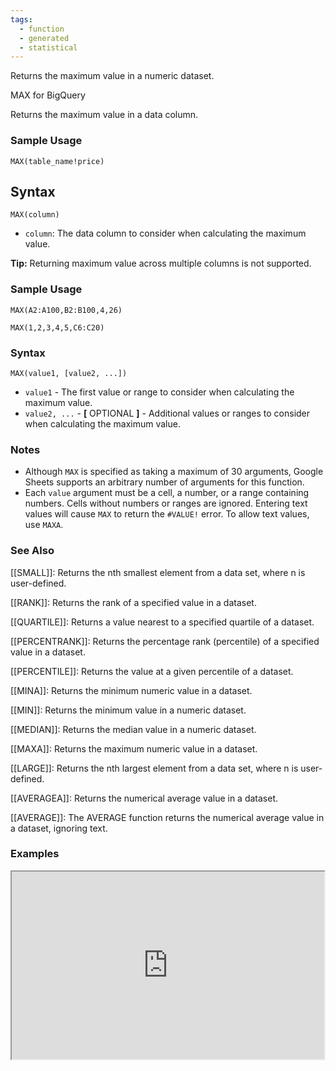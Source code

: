 ```yaml
---
tags:
  - function
  - generated
  - statistical
---
```


Returns the maximum value in a numeric dataset.

MAX for BigQuery

Returns the maximum value in a data column.

### Sample Usage

`MAX(table_name!price)`

Syntax
------

`MAX(column)`

* `column`: The data column to consider when calculating the maximum value.

**Tip:** Returning maximum value across multiple columns is not supported.

### Sample Usage

`MAX(A2:A100,B2:B100,4,26)`

`MAX(1,2,3,4,5,C6:C20)`

### Syntax

`MAX(value1, [value2, ...])`

* `value1` - The first value or range to consider when calculating the maximum value.
* `value2, ...` - **[** OPTIONAL **]** - Additional values or ranges to consider when calculating the maximum value.

### Notes

* Although `MAX` is specified as taking a maximum of 30 arguments, Google Sheets supports an arbitrary number of arguments for this function.
* Each `value` argument must be a cell, a number, or a range containing numbers. Cells without numbers or ranges are ignored. Entering text values will cause `MAX` to return the `#VALUE!` error. To allow text values, use `MAXA`.

### See Also

[[SMALL]]: Returns the nth smallest element from a data set, where n is user-defined.

[[RANK]]: Returns the rank of a specified value in a dataset.

[[QUARTILE]]: Returns a value nearest to a specified quartile of a dataset.

[[PERCENTRANK]]: Returns the percentage rank (percentile) of a specified value in a dataset.

[[PERCENTILE]]: Returns the value at a given percentile of a dataset.

[[MINA]]: Returns the minimum numeric value in a dataset.

[[MIN]]: Returns the minimum value in a numeric dataset.

[[MEDIAN]]: Returns the median value in a numeric dataset.

[[MAXA]]: Returns the maximum numeric value in a dataset.

[[LARGE]]: Returns the nth largest element from a data set, where n is user-defined.

[[AVERAGEA]]: Returns the numerical average value in a dataset.

[[AVERAGE]]: The AVERAGE function returns the numerical average value in a dataset, ignoring text.

### Examples

<iframe height="300" src="https://docs.google.com/spreadsheet/pub?key=0As3tAuweYU9QdGhQY1dMR3ZzM1puSFpLUTFpVVdzb2c&amp;output=html" width="500"></iframe>